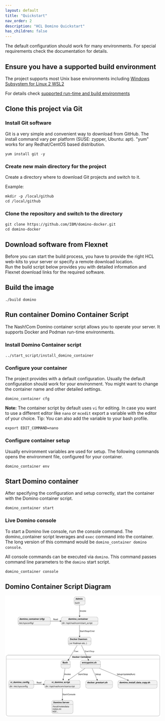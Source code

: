 ```yaml
---
layout: default
title: "Quickstart"
nav_order: 2
description: "HCL Domino Quickstart"
has_children: false
---
```


The default configuration should work for many environments.
For special requirements check the documentation for details.

## Ensure you have a supported build environment

The project supports most Unix base environments including [Windows Subsystem for Linux 2 WSL2](https://docs.microsoft.com/en-us/windows/wsl/)

For details check [supported run-time and build environments](supported-environments.md)

## Clone this project via Git

### Install Git software

Git is a very simple and convenient way to download from GitHub.
The install command vary per platform (SUSE: zypper, Ubuntu: apt).
"yum" works for any Redhat/CentOS based distribution.

```
yum install git -y
```

### Create new main directory for the project

Create a directory where to download Git projects and switch to it.

Example:

```
mkdir -p /local/github
cd /local/github
```

### Clone the repository and switch to the directory

```
git clone https://github.com/IBM/domino-docker.git
cd domino-docker
```

## Download software from Flexnet

Before you can start the build process, you have to provide the right HCL web-kits to your server or specify a remote download location.  
Run the build script below provides you with detailed information and Flexnet download links for the required software.

## Build the image

```
./build domino
```

## Run container Domino Container Script

The Nash!Com Domino container script allows you to operate your server. It supports Docker and Podman run-time environments.

### Install Domino Container script

```
../start_script/install_domino_container
```

### Configure your container

The project provides with a default configuration.
Usually the default configuration should work for your environment.
You might want to change the container name and other detailed settings.


```
domino_container cfg
```

**Note:** The container script by default uses `vi` for editing.
In case you want to use a different editor like `nano` or `mcedit` export a variable with the editor of your choice.
Tip: You can also add the variable to your bash profile.

```
export EDIT_COMMAND=nano
```

### Configure container setup

Usually environment variables are used for setup.
The following commands opens the environment file, configured for your container.

```
domino_container env
```

## Start Domino container

After specifying the configuration and setup correctly, start the container with the Domino container script.

```
domino_container start
```

### Live Domino console

To start a Domino live console, run the console command.
The domino_container script leverages and `exec` command into the container.
The long version of this command would be `domino_container domino console`.

All console commands can be executed via `domino`.
This command passes command line parameters to the `domino` start script.

```
domino_container console

```

## Domino Container Script Diagram


![domino_container script diagram](assets/images/svg/containerstartscript.svg)